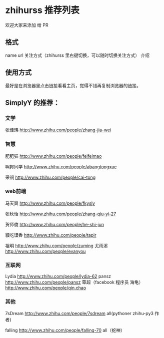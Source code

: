 # zhihurss 推荐列表

欢迎大家来添加 给 PR

## 格式
name  url  关注方式（zhihurss 里右键切换，可以随时切换关注方式） 介绍

## 使用方式
最好是在浏览器里点击链接看看主页，觉得不错再复制浏览器的链接。

## SimplyY 的推荐：

### 文学
张佳玮 http://www.zhihu.com/people/zhang-jia-wei


### 智慧

肥肥猫 http://www.zhihu.com/people/feifeimao

啊邦同学 http://www.zhihu.com/people/abangtongxue

采铜 http://www.zhihu.com/people/cai-tong


### web前端
马天翼 http://www.zhihu.com/people/fkysly

张秋怡 http://www.zhihu.com/people/zhang-qiu-yi-27


贺师俊 http://www.zhihu.com/people/he-shi-jun

貘吃馍香 http://www.zhihu.com/people/tapir

祖明 http://www.zhihu.com/people/zuming
尤雨溪 http://www.zhihu.com/people/evanyou

### 互联网
Lydia http://www.zhihu.com/people/lydia-62
pansz http://www.zhihu.com/people/pansz
覃超（facebook 程序员 海龟） http://www.zhihu.com/people/qin.chao


### 其他


7sDream http://www.zhihu.com/people/7sdream all(pythoner zhihu-py3 作者)

falling http://www.zhihu.com/people/falling-70 all（蛇神）
